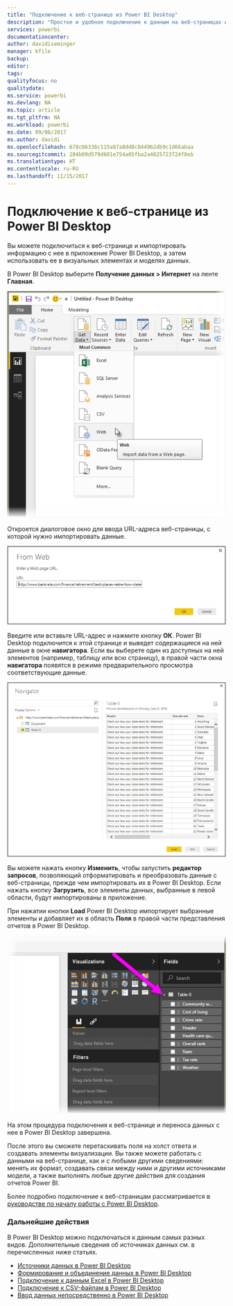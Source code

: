```yaml
---
title: "Подключение к веб-странице из Power BI Desktop"
description: "Простое и удобное подключение к данным на веб-страницах из приложения Power BI Desktop"
services: powerbi
documentationcenter: 
author: davidiseminger
manager: kfile
backup: 
editor: 
tags: 
qualityfocus: no
qualitydate: 
ms.service: powerbi
ms.devlang: NA
ms.topic: article
ms.tgt_pltfrm: NA
ms.workload: powerbi
ms.date: 09/06/2017
ms.author: davidi
ms.openlocfilehash: 678c86336c115a87a8dd8c844962db9c1d66abaa
ms.sourcegitcommit: 284b09d579d601e754a05fba2a4025723724f8eb
ms.translationtype: HT
ms.contentlocale: ru-RU
ms.lasthandoff: 11/15/2017
---
```

# <a name="connect-to-a-web-page-from-power-bi-desktop"></a>Подключение к веб-странице из Power BI Desktop
Вы можете подключиться к веб-странице и импортировать информацию с нее в приложение Power BI Desktop, а затем использовать ее в визуальных элементах и моделях данных.

В Power BI Desktop выберите **Получение данных > Интернет** на ленте **Главная**.

![](media/desktop-connect-to-web/connect-to-web_1.png)

Откроется диалоговое окно для ввода URL-адреса веб-страницы, с которой нужно импортировать данные.

![](media/desktop-connect-to-web/connect-to-web_2.png)

Введите или вставьте URL-адрес и нажмите кнопку **ОК**. Power BI Desktop подключится к этой странице и выведет содержащиеся на ней данные в окне **навигатора**. Если вы выберете один из доступных на ней элементов (например, таблицу или всю страницу), в правой части окна **навигатора** появятся в режиме предварительного просмотра соответствующие данные.

![](media/desktop-connect-to-web/connect-to-web_3.png)

Вы можете нажать кнопку **Изменить**, чтобы запустить **редактор запросов**, позволяющий отформатировать и преобразовать данные с веб-страницы, прежде чем импортировать их в Power BI Desktop. Если нажать кнопку **Загрузить**, все элементы данных, выбранные в левой области, будут импортированы в приложение.

При нажатии кнопки **Load** Power BI Desktop импортирует выбранные элементы и добавляет их в область **Поля** в правой части представления отчетов в Power BI Desktop.

![](media/desktop-connect-to-web/connect-to-web_4.png)

На этом процедура подключения к веб-странице и переноса данных с нее в Power BI Desktop завершена.

После этого вы сможете перетаскивать поля на холст ответа и создавать элементы визуализации. Вы также можете работать с данными на веб-странице, как и с любыми другими сведениями: менять их формат, создавать связи между ними и другими источниками модели, а также выполнять любые другие действия для создания отчетов Power BI.

Более подробно подключение к веб-страницам рассматривается в [руководстве по началу работы с Power BI Desktop](desktop-getting-started.md).

### <a name="next-steps"></a>Дальнейшие действия
В Power BI Desktop можно подключаться к данным самых разных видов. Дополнительные сведения об источниках данных см. в перечисленных ниже статьях.

* [Источники данных в Power BI Desktop](desktop-data-sources.md)
* [Формирование и объединение данных в Power BI Desktop](desktop-shape-and-combine-data.md)
* [Подключение к данным Excel в Power BI Desktop](desktop-connect-excel.md)   
* [Подключение к CSV-файлам в Power BI Desktop](desktop-connect-csv.md)   
* [Ввод данных непосредственно в Power BI Desktop](desktop-enter-data-directly-into-desktop.md)   

